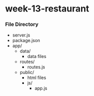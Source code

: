 # week-13-restaurant

### File Directory

  - server.js
  - package.json
  - app/
    - data/
      - data files
    - routes/
      - routes.js
    - public/
      - html files
      - js/
        - app.js